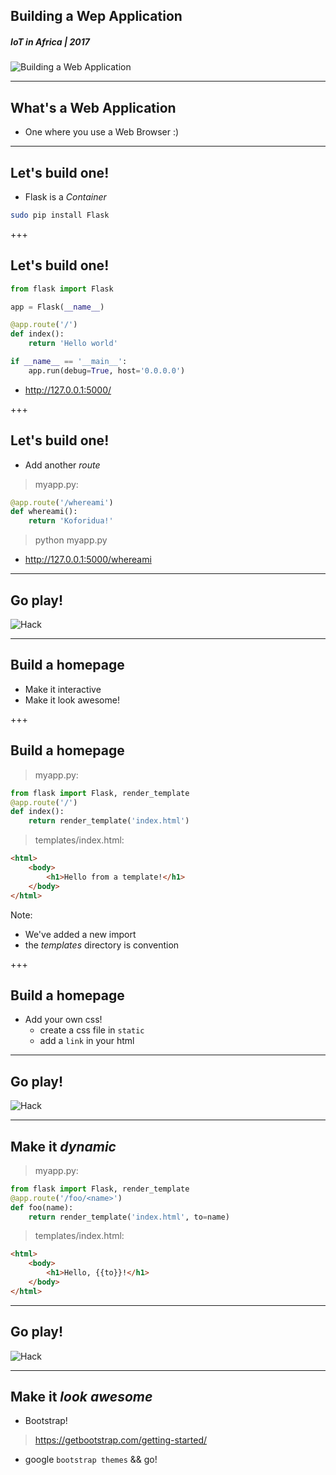 ## Building a Wep Application
##### IoT in Africa | 2017
![Building a Web Application](/assets/img/flask-600.png)

---
## What's a Web Application
* One where you use a Web Browser :)

---
## Let's build one!
* Flask is a *Container*

```sh
sudo pip install Flask
```

+++
## Let's build one!
```python
from flask import Flask

app = Flask(__name__)

@app.route('/')
def index():
    return 'Hello world'

if __name__ == '__main__':
    app.run(debug=True, host='0.0.0.0')
```

* http://127.0.0.1:5000/

+++
## Let's build one!
* Add another *route*
> myapp.py:
```python
@app.route('/whereami')
def whereami():
    return 'Koforidua!'
```
> python myapp.py
* http://127.0.0.1:5000/whereami

---
## Go play!
![Hack](/assets/img/hack-600.png)

---
## Build a homepage
* Make it interactive
* Make it look awesome!

+++
## Build a homepage
> myapp.py:
```python
from flask import Flask, render_template
@app.route('/')
def index():
    return render_template('index.html')
```
> templates/index.html:
```html
<html>
    <body>
        <h1>Hello from a template!</h1>
    </body>
</html>
```
Note:
* We've added a new import
* the *templates* directory is convention

+++
## Build a homepage
* Add your own css!
  * create a css file in ```static```
  * add a ```link``` in your html

---
## Go play!
![Hack](/assets/img/hack-600.png)

---
## Make it *dynamic*
> myapp.py:
```python
from flask import Flask, render_template
@app.route('/foo/<name>')
def foo(name):
    return render_template('index.html', to=name)
```
> templates/index.html:
```html
<html>
    <body>
        <h1>Hello, {{to}}!</h1>
    </body>
</html>
```

---
## Go play!
![Hack](/assets/img/hack-600.png)

---
## Make it *look awesome*
* Bootstrap!
> https://getbootstrap.com/getting-started/
* google ```bootstrap themes``` && go!